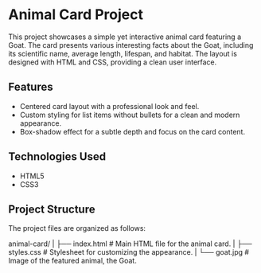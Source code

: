 # Animal Card Project

This project showcases a simple yet interactive animal card featuring a Goat. The card presents various interesting facts about the Goat, including its scientific name, average length, lifespan, and habitat. The layout is designed with HTML and CSS, providing a clean user interface.

## Features

- Centered card layout with a professional look and feel.
- Custom styling for list items without bullets for a clean and modern appearance.
- Box-shadow effect for a subtle depth and focus on the card content.

## Technologies Used

- HTML5
- CSS3

## Project Structure

The project files are organized as follows:

animal-card/
|
├── index.html # Main HTML file for the animal card.
|
├── styles.css # Stylesheet for customizing the appearance.
|
└── goat.jpg # Image of the featured animal, the Goat.
